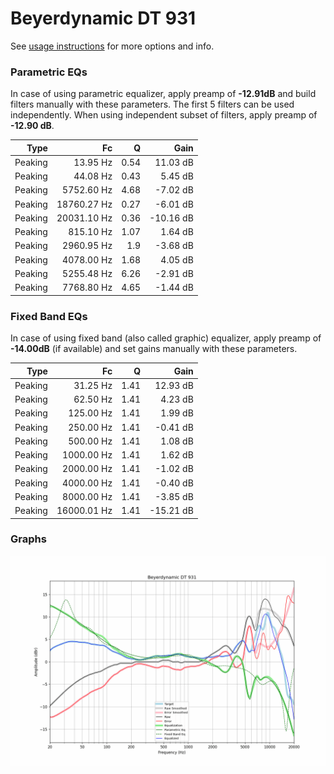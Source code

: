 # Beyerdynamic DT 931
See [usage instructions](https://github.com/jaakkopasanen/AutoEq#usage) for more options and info.

### Parametric EQs
In case of using parametric equalizer, apply preamp of **-12.91dB** and build filters manually
with these parameters. The first 5 filters can be used independently.
When using independent subset of filters, apply preamp of **-12.90 dB**.

| Type    | Fc          |    Q | Gain      |
|--------:|------------:|-----:|----------:|
| Peaking | 13.95 Hz    | 0.54 | 11.03 dB  |
| Peaking | 44.08 Hz    | 0.43 | 5.45 dB   |
| Peaking | 5752.60 Hz  | 4.68 | -7.02 dB  |
| Peaking | 18760.27 Hz | 0.27 | -6.01 dB  |
| Peaking | 20031.10 Hz | 0.36 | -10.16 dB |
| Peaking | 815.10 Hz   | 1.07 | 1.64 dB   |
| Peaking | 2960.95 Hz  | 1.9  | -3.68 dB  |
| Peaking | 4078.00 Hz  | 1.68 | 4.05 dB   |
| Peaking | 5255.48 Hz  | 6.26 | -2.91 dB  |
| Peaking | 7768.80 Hz  | 4.65 | -1.44 dB  |

### Fixed Band EQs
In case of using fixed band (also called graphic) equalizer, apply preamp of **-14.00dB**
(if available) and set gains manually with these parameters.

| Type    | Fc          |    Q | Gain      |
|--------:|------------:|-----:|----------:|
| Peaking | 31.25 Hz    | 1.41 | 12.93 dB  |
| Peaking | 62.50 Hz    | 1.41 | 4.23 dB   |
| Peaking | 125.00 Hz   | 1.41 | 1.99 dB   |
| Peaking | 250.00 Hz   | 1.41 | -0.41 dB  |
| Peaking | 500.00 Hz   | 1.41 | 1.08 dB   |
| Peaking | 1000.00 Hz  | 1.41 | 1.62 dB   |
| Peaking | 2000.00 Hz  | 1.41 | -1.02 dB  |
| Peaking | 4000.00 Hz  | 1.41 | -0.40 dB  |
| Peaking | 8000.00 Hz  | 1.41 | -3.85 dB  |
| Peaking | 16000.01 Hz | 1.41 | -15.21 dB |

### Graphs
![](./Beyerdynamic%20DT%20931.png)